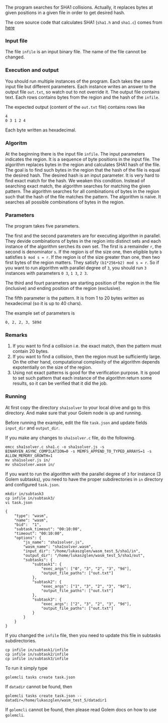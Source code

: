 The program searches for SHA1 collisions. Actually, it replaces bytes at given positions in a given file in order to get desired hash.

The core source code that calculates SHA1 (`sha1.h` and `sha1.c`) comes from [here](https://github.com/clibs/sha1)

### Input file

The file `infile` is an input binary file. The name of the file cannot be changed. 

### Execution and output

You should run multiple instances of the program. Each takes the same input file but different parameters. Each instance writes an answer to the output file `out.txt`, so watch out to not override it. The output file contains text. Each rows contains bytes from the region and the hash of the `infile`.

The expected output (content of the `out.txt` file) contains rows like

```
4
0 3 1 2 4
```

Each byte written as hexadecimal.

### Algoritm

At the beginning there is the input file `infile`. The input parameters indicates the region. It is a sequence of byte positions in the input file. The algorithm replaces bytes in the region and calculates SHA1 hash of the file. The goal is to find such bytes in the region that the hash of the file is equal the desired hash. The desired hash is an input parameter.
It is very hard to find exact match for the hash. We weaken this condition. Instead of searching exact match, the algorithm searches for matching the given pattern. The algorithm searches for all combinations of bytes in the region such that the hash of the file matches the pattern.
The algorithm is naive. It searches all possible combinations of bytes in the region.

### Parameters

The program takes five parameters. 

The first and the second parameters are for executing algorithm in parallel. They devide combinations of bytes in the region into distinct sets and each instance of the algorithm serches its own set. The first is a remainder `r`, the second is denominator `s`. If the region is of the size one, then eligible byte `b` satisfies `b mod s = r`. If the region is of the size greater than one, then two first bytes of the region matters. They satisfy `(b1*256+b2) mod s = r`. So if you want to run algorithm with parallel degree of `3`, you should run `3` instances with parameters `0 3`, `1 3`, `2 3`.

The third and fourt parameters are starting position of the region in the file (inclusive) and ending position of the region (exclusive).

The fifth parameter is the pattern. It is from 1 to 20 bytes written as hexadecimal (so it is up to 40 chars).

The example set of parameters is

```
0, 2, 2, 3, 589d
```

### Remarks

1. If you want to find a collision i.e. the exact match, then the pattern must contain 20 bytes.
2. If you want to find a collision, then the region must be sufficiently large. On the other hand, computational complexity of the algorithm depends expotentially on the size of the region.
3. Using not exact patterns is good for the verification purpose. It is good to set such pattern that each instance of the algorithm return some results, so it can be verified that it did the job.

### Running

At first copy the directory `sha1solver` to your local drive and go to this directory. And make sure that your Golem node is up and running.

Before running the example, edit the file `task.json` and update fields `input_dir` and `output_dir`.

If you make any changes to `sha1solver.c` file, do the following.

```
emcc sha1solver.c sha1.c -o sha1solver.js -s BINARYEN_ASYNC_COMPILATION=0 -s MEMFS_APPEND_TO_TYPED_ARRAYS=1 -s ALLOW_MEMORY_GROWTH=1
mv sha1solver.js in/
mv sha1solver.wasm in/
```

If you want to run the algorithm with the parallel degree of `3` for instance (3 Golem subtasks), you need to have the proper subdirectories in `in` directory and configured `task.json`. 

```
mkdir in/subtask3
cp infile in/subtask3/
vi task.json
```

```
{
    "type": "wasm",
    "name": "wasm",
    "bid":  "1",
    "subtask_timeout": "00:10:00",
    "timeout": "00:10:00",
    "options": {
        "js_name": "sha1solver.js",
        "wasm_name": "sha1solver.wasm",
        "input_dir": "/home/lukaszglen/wasm_test_5/sha1/in",
        "output_dir": "/home/lukaszglen/wasm_test_5/sha1/out",
        "subtasks": {
            "subtask1": {
                "exec_args": ["0", "3", "2", "3", "9d"],
                "output_file_paths": ["out.txt"]
            },
            "subtask2": {
                "exec_args": ["1", "3", "2", "3", "9d"],
                "output_file_paths": ["out.txt"]
            },
            "subtask3": {
                "exec_args": ["2", "3", "2", "3", "9d"],
                "output_file_paths": ["out.txt"]
            }
        }
    }
}
```

If you changed the `infile` file, then you need to update this file in subtasks subdirectories.

```
cp infile in/subtask1/infile 
cp infile in/subtask2/infile 
cp infile in/subtask3/infile 
```

To run it simply type

```
golemcli tasks create task.json
```

If `datadir` cannot be found, then

```
golemcli tasks create task.json --datadir=/home/lukaszglen/wasm_test_5/datadir1
```

If `golemcli` cannot be found, then please read Golem docs on how to use `golemcli`.

